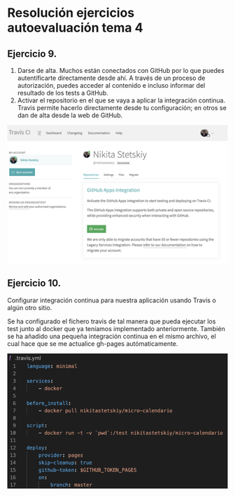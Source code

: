 # Resolución ejercicios autoevaluación tema 4

## Ejercicio 9.

1. Darse de alta. Muchos están conectados con GitHub por lo que puedes autentificarte directamente desde ahí. A través de un proceso de autorización, puedes acceder al contenido e incluso informar del resultado de los tests a GitHub.
2. Activar el repositorio en el que se vaya a aplicar la integración continua. Travis permite hacerlo directamente desde tu configuración; en otros se dan de alta desde la web de GitHub.

![](../docs/tema4/cap1.png)

## Ejercicio 10.

Configurar integración continua para nuestra aplicación usando Travis o algún otro sitio.

Se ha configurado el fichero travis de tal manera que pueda ejecutar los test junto al docker que ya teníamos implementado anteriormente. También se ha añadido una pequeña integración continua en el mismo archivo, el cual hace que se me actualice gh-pages autómaticamente.

![](../docs/tema4/cap2.png)
